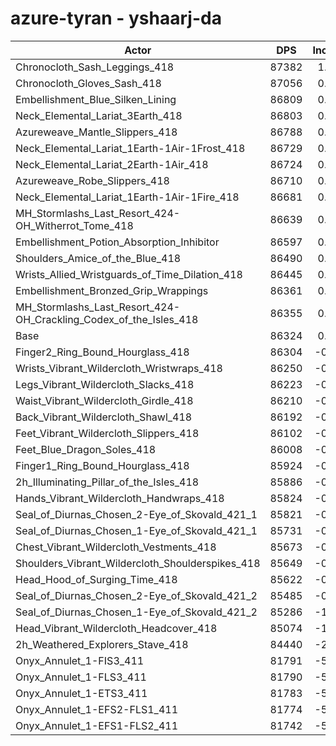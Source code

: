 # azure-tyran - yshaarj-da
| Actor | DPS | Increase |
|---|:---:|:---:|
|Chronocloth_Sash_Leggings_418|87382|1.23%|
|Chronocloth_Gloves_Sash_418|87056|0.85%|
|Embellishment_Blue_Silken_Lining|86809|0.56%|
|Neck_Elemental_Lariat_3Earth_418|86803|0.55%|
|Azureweave_Mantle_Slippers_418|86788|0.54%|
|Neck_Elemental_Lariat_1Earth-1Air-1Frost_418|86729|0.47%|
|Neck_Elemental_Lariat_2Earth-1Air_418|86724|0.46%|
|Azureweave_Robe_Slippers_418|86710|0.45%|
|Neck_Elemental_Lariat_1Earth-1Air-1Fire_418|86681|0.41%|
|MH_Stormlashs_Last_Resort_424-OH_Witherrot_Tome_418|86639|0.36%|
|Embellishment_Potion_Absorption_Inhibitor|86597|0.32%|
|Shoulders_Amice_of_the_Blue_418|86490|0.19%|
|Wrists_Allied_Wristguards_of_Time_Dilation_418|86445|0.14%|
|Embellishment_Bronzed_Grip_Wrappings|86361|0.04%|
|MH_Stormlashs_Last_Resort_424-OH_Crackling_Codex_of_the_Isles_418|86355|0.04%|
|Base|86324|0.00%|
|Finger2_Ring_Bound_Hourglass_418|86304|-0.02%|
|Wrists_Vibrant_Wildercloth_Wristwraps_418|86250|-0.09%|
|Legs_Vibrant_Wildercloth_Slacks_418|86223|-0.12%|
|Waist_Vibrant_Wildercloth_Girdle_418|86210|-0.13%|
|Back_Vibrant_Wildercloth_Shawl_418|86192|-0.15%|
|Feet_Vibrant_Wildercloth_Slippers_418|86102|-0.26%|
|Feet_Blue_Dragon_Soles_418|86008|-0.37%|
|Finger1_Ring_Bound_Hourglass_418|85924|-0.46%|
|2h_Illuminating_Pillar_of_the_Isles_418|85886|-0.51%|
|Hands_Vibrant_Wildercloth_Handwraps_418|85824|-0.58%|
|Seal_of_Diurnas_Chosen_2-Eye_of_Skovald_421_1|85821|-0.58%|
|Seal_of_Diurnas_Chosen_1-Eye_of_Skovald_421_1|85731|-0.69%|
|Chest_Vibrant_Wildercloth_Vestments_418|85673|-0.75%|
|Shoulders_Vibrant_Wildercloth_Shoulderspikes_418|85649|-0.78%|
|Head_Hood_of_Surging_Time_418|85622|-0.81%|
|Seal_of_Diurnas_Chosen_2-Eye_of_Skovald_421_2|85485|-0.97%|
|Seal_of_Diurnas_Chosen_1-Eye_of_Skovald_421_2|85286|-1.20%|
|Head_Vibrant_Wildercloth_Headcover_418|85074|-1.45%|
|2h_Weathered_Explorers_Stave_418|84440|-2.18%|
|Onyx_Annulet_1-FIS3_411|81791|-5.25%|
|Onyx_Annulet_1-FLS3_411|81790|-5.25%|
|Onyx_Annulet_1-ETS3_411|81783|-5.26%|
|Onyx_Annulet_1-EFS2-FLS1_411|81774|-5.27%|
|Onyx_Annulet_1-EFS1-FLS2_411|81742|-5.31%|
